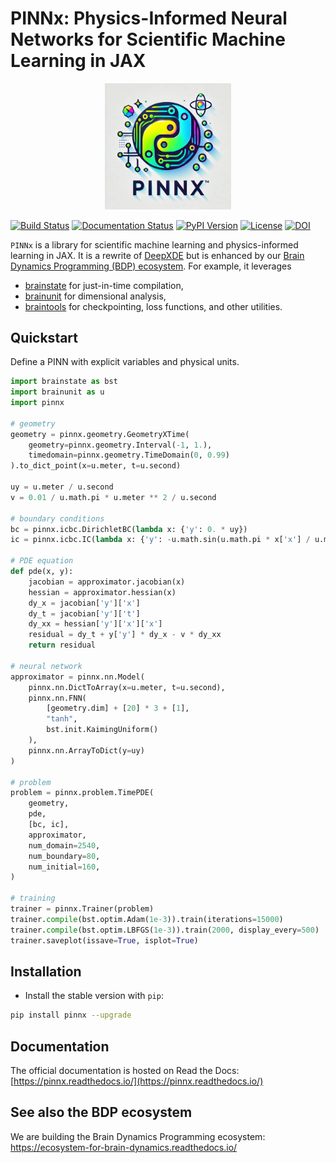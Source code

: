 # PINNx: Physics-Informed Neural Networks for Scientific Machine Learning in JAX


<p align="center">
  	<img alt="Header image of pinnx." src="https://github.com/chaobrain/pinnx/blob/main/docs/_static/pinnx.png" width=40%>
</p> 


[![Build Status](https://github.com/chaobrain/pinnx/actions/workflows/build.yml/badge.svg)](https://github.com/chaobrain/pinnx/actions/workflows/build.yml)
[![Documentation Status](https://readthedocs.org/projects/pinnx/badge/?version=latest)](https://pinnx.readthedocs.io/en/latest/?badge=latest)
[![PyPI Version](https://badge.fury.io/py/pinnx.svg)](https://badge.fury.io/py/pinnx)
[![License](https://img.shields.io/github/license/chaobrain/pinnx)](https://github.com/chaobrain/pinnx/blob/master/LICENSE)
[![DOI](https://zenodo.org/badge/890937840.svg)](https://doi.org/10.5281/zenodo.14970037)

``PINNx`` is a library for scientific machine learning and physics-informed learning in JAX. 
It is a rewrite of [DeepXDE](https://github.com/lululxvi/deepxde) but is enhanced by our 
[Brain Dynamics Programming (BDP) ecosystem](https://ecosystem-for-brain-dynamics.readthedocs.io/). 
For example, it leverages 

- [brainstate](https://brainstate.readthedocs.io/) for just-in-time compilation,
- [brainunit](https://brainunit.readthedocs.io/) for dimensional analysis, 
- [braintools](https://braintools.readthedocs.io/) for checkpointing, loss functions, and other utilities.


## Quickstart


Define a PINN with explicit variables and physical units.

```python
import brainstate as bst
import brainunit as u
import pinnx

# geometry
geometry = pinnx.geometry.GeometryXTime(
    geometry=pinnx.geometry.Interval(-1, 1.),
    timedomain=pinnx.geometry.TimeDomain(0, 0.99)
).to_dict_point(x=u.meter, t=u.second)

uy = u.meter / u.second
v = 0.01 / u.math.pi * u.meter ** 2 / u.second

# boundary conditions
bc = pinnx.icbc.DirichletBC(lambda x: {'y': 0. * uy})
ic = pinnx.icbc.IC(lambda x: {'y': -u.math.sin(u.math.pi * x['x'] / u.meter) * uy})

# PDE equation
def pde(x, y):
    jacobian = approximator.jacobian(x)
    hessian = approximator.hessian(x)
    dy_x = jacobian['y']['x']
    dy_t = jacobian['y']['t']
    dy_xx = hessian['y']['x']['x']
    residual = dy_t + y['y'] * dy_x - v * dy_xx
    return residual

# neural network
approximator = pinnx.nn.Model(
    pinnx.nn.DictToArray(x=u.meter, t=u.second),
    pinnx.nn.FNN(
        [geometry.dim] + [20] * 3 + [1],
        "tanh",
        bst.init.KaimingUniform()
    ),
    pinnx.nn.ArrayToDict(y=uy)
)

# problem
problem = pinnx.problem.TimePDE(
    geometry,
    pde,
    [bc, ic],
    approximator,
    num_domain=2540,
    num_boundary=80,
    num_initial=160,
)

# training
trainer = pinnx.Trainer(problem)
trainer.compile(bst.optim.Adam(1e-3)).train(iterations=15000)
trainer.compile(bst.optim.LBFGS(1e-3)).train(2000, display_every=500)
trainer.saveplot(issave=True, isplot=True)

```



## Installation

- Install the stable version with `pip`:

``` sh
pip install pinnx --upgrade
```


## Documentation

The official documentation is hosted on Read the Docs: [https://pinnx.readthedocs.io/](https://pinnx.readthedocs.io/)


## See also the BDP ecosystem

We are building the Brain Dynamics Programming ecosystem: https://ecosystem-for-brain-dynamics.readthedocs.io/


